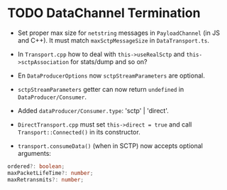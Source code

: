 # TODO DataChannel Termination

- Set proper max size for `netstring` messages in `PayloadChannel` (in JS and C++). It must match `maxSctpMessageSize` in `DataTransport.ts`.

- In `Transport.cpp` how to deal with `this->useRealSctp` and `this->sctpAssociation` for stats/dump and so on?

- En `DataProducerOptions` now `sctpStreamParameters` are optional.

- `sctpStreamParameters` getter can now return `undefined` in `DataProducer/Consumer`.

- Added `dataProducer/Consumer.type`: 'sctp' | 'direct'.

- `DirectTransport.cpp` must set `this->direct = true` and call `Transport::Connected()` in its constructor.

- `transport.consumeData()` (when in SCTP) now accepts optional arguments:

```ts
ordered?: boolean;
maxPacketLifeTime?: number;
maxRetransmits?: number;
```

